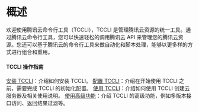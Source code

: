 # 概述

欢迎使用腾讯云命令行工具（TCCLI），TCCLI 是管理腾讯云资源的统一工具。通过腾讯云命令行工具，您可以快速轻松的调用腾讯云 API 来管理您的腾讯云资源。您还可以基于腾讯云的命令行工具来做自动化和脚本处理，能够以更多样的方式进行组合和重用。 

#### TCCLI 操作指南

[安装 TCCLI](https://intl.cloud.tencent.com/document/product/1013/33464)：介绍如何安装 TCCLI。
[配置 TCCLI](https://intl.cloud.tencent.com/document/product/1013/33465)：介绍在开始使用 TCCLI 之前，需要完成 TCCLI 的初始化配置。
[使用 TCCLI](https://intl.cloud.tencent.com/document/product/1013/33466)：介绍如何使用 TCCLI 创建云服务器及相关使用说明。
[使用高级功能](https://intl.cloud.tencent.com/document/product/1013/33467)：介绍 TCCLI 的高级功能，例如多版本接口访问、返回结果过滤等。
